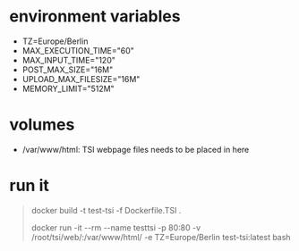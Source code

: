 # environment variables
- TZ=Europe/Berlin
- MAX_EXECUTION_TIME="60"
- MAX_INPUT_TIME="120"
- POST_MAX_SIZE="16M"
- UPLOAD_MAX_FILESIZE="16M"
- MEMORY_LIMIT="512M"

# volumes
- /var/www/html: TSI webpage files needs to be placed in here

# run it
> docker build -t test-tsi -f Dockerfile.TSI .
>
> docker run -it --rm --name testtsi -p 80:80 -v /root/tsi/web/:/var/www/html/ -e TZ=Europe/Berlin test-tsi:latest bash

